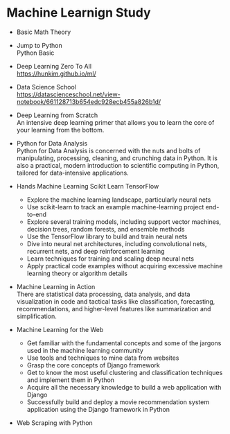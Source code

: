 
Machine Learnign Study
===================

* Basic Math Theory

* Jump to Python<br>
    Python Basic

* Deep Learning Zero To All <br>
    https://hunkim.github.io/ml/

* Data Science School<br>
    https://datascienceschool.net/view-notebook/661128713b654edc928ecb455a826b1d/

* Deep Learning from Scratch<br>
    An intensive deep learning primer that allows you to learn the core of your learning from the bottom.

* Python for Data Analysis<br>
    Python for Data Analysis is concerned with the nuts and bolts of manipulating, processing, cleaning, and crunching data in Python. It is also a practical, modern introduction to scientific computing in Python, tailored for data-intensive applications.

* Hands Machine Learning Scikit Learn TensorFlow
    - Explore the machine learning landscape, particularly neural nets
    - Use scikit-learn to track an example machine-learning project end-to-end
    - Explore several training models, including support vector machines, decision trees, random forests, and ensemble methods
    - Use the TensorFlow library to build and train neural nets
    - Dive into neural net architectures, including convolutional nets, recurrent nets, and deep reinforcement learning
    - Learn techniques for training and scaling deep neural nets
    - Apply practical code examples without acquiring excessive machine learning theory or algorithm details

* Machine Learning in Action<br>
    There are statistical data processing, data analysis, and data visualization in code and tactical tasks like classification, forecasting, recommendations, and higher-level features like summarization and simplification.

* Machine Learning for the Web
    - Get familiar with the fundamental concepts and some of the jargons used in the machine learning community
    - Use tools and techniques to mine data from websites
    - Grasp the core concepts of Django framework
    - Get to know the most useful clustering and classification techniques and implement them in Python
    - Acquire all the necessary knowledge to build a web application with Django
    - Successfully build and deploy a movie recommendation system application using the Django framework in Python    

* Web Scraping with Python
